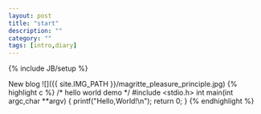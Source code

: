 ```yaml
---
layout: post
title: "start"
description: ""
category: ""
tags: [intro,diary]
---
```

{% include JB/setup %}

New blog
![]({{ site.IMG_PATH }}/magritte_pleasure_principle.jpg)
{% highlight c %}
/* hello world demo */
#include <stdio.h>
int main(int argc,char **argv)
{
	printf("Hello,World!\n");
	return 0;
}
{% endhighlight %}
